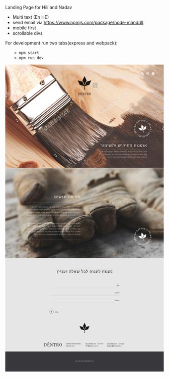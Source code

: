 Landing Page for Hili and Nadav

- Multi text (En HE)
- send email via https://www.npmjs.com/package/node-mandrill
- mobile first
- scrollable divs

For development run two tabs(express and webpack):

```
	> npm start
	> npm run dev
```

![](/dist/images/demo.jpg)
